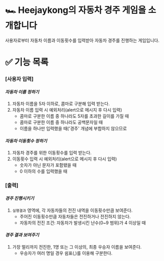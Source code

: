 # 🏎 Heejaykong의 자동차 경주 게임을 소개합니다

사용자로부터 자동차 이름과 이동횟수를 입력받아 자동차 경주를 진행하는 게임입니다.

# ✅ 기능 목록

### [사용자 입력]

#### _자동차 이름 정하기_

1. 자동차 이름을 5자 이하로, 콤마로 구분해 입력 받는다.
2. 자동차 이름 입력 시 예외처리(alert으로 메시지 후 다시 입력)
   - 콤마로 구분한 이름 중 하나라도 5자를 초과한 길이를 가질 때
   - 콤마로 구분한 이름 중 하나라도 공백문자일 때
   - 이름을 하나만 입력했을 때('경주' 개념에 부합하지 않으므로

#### _자동차 이동횟수 정하기_

1. 자동차 경주를 위한 이동횟수를 입력 받는다.
2. 이동횟수 입력 시 예외처리(alert으로 메시지 후 다시 입력)
   - 숫자가 아닌 문자가 포함됐을 때
   - 0 이하의 수를 입력했을 때

### [출력]

#### _경주 진행시키기_

1. `실행결과` 영역에, 각 자동차들의 전진 내역을 이동횟수만큼 보여준다.
   - 주어진 이동횟수만큼 자동차들은 전진하거나 전진하지 않는다.
   - 자동차의 전진 조건: 자동차가 발생시킨 난수(0~9 범위)가 4 이상일 때

#### _경주 결과 보여주기_

1. 가장 멀리까지 전진한, 1명 또는 그 이상의, 최종 우승자 이름을 보여준다.
   - 우승자가 여러 명일 경우 쉼표(,)를 이용해 구분한다.
